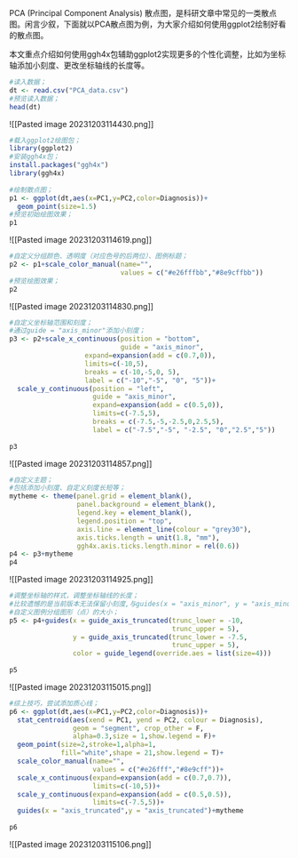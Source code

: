 PCA (Principal Component Analysis) 散点图，是科研文章中常见的一类散点图。闲言少叙，下面就以PCA散点图为例，为大家介绍如何使用ggplot2绘制好看的散点图。

本文重点介绍如何使用ggh4x包辅助ggplot2实现更多的个性化调整，比如为坐标轴添加小刻度、更改坐标轴线的长度等。

```R
#读入数据；  
dt <- read.csv("PCA_data.csv")  
#预览读入数据；  
head(dt)
```

![[Pasted image 20231203114430.png]]

```R
#载入ggplot2绘图包；  
library(ggplot2)  
#安装ggh4x包；  
install.packages("ggh4x")  
library(ggh4x)  
  
#绘制散点图；  
p1 <- ggplot(dt,aes(x=PC1,y=PC2,color=Diagnosis))+  
  geom_point(size=1.5)  
#预览初始绘图效果；  
p1
```

![[Pasted image 20231203114619.png]]

```R
#自定义分组颜色、透明度（对应色号的后两位）、图例标题；  
p2 <- p1+scale_color_manual(name="",  
                            values = c("#e26fffbb","#8e9cffbb"))  
#预览绘图效果；  
p2
```

![[Pasted image 20231203114830.png]]

```R
#自定义坐标轴范围和刻度；  
#通过guide = "axis_minor"添加小刻度；  
p3 <- p2+scale_x_continuous(position = "bottom",  
                            guide = "axis_minor",  
                   expand=expansion(add = c(0.7,0)),  
                   limits=c(-10,5),  
                   breaks = c(-10,-5,0, 5),  
                   label = c("-10","-5", "0", "5"))+  
  scale_y_continuous(position = "left",  
                     guide = "axis_minor",  
                     expand=expansion(add = c(0.5,0)),  
                     limits=c(-7.5,5),  
                     breaks = c(-7.5,-5,-2.5,0,2.5,5),  
                     label = c("-7.5","-5", "-2.5", "0","2.5","5"))  
  
p3
```

![[Pasted image 20231203114857.png]]

```R
#自定义主题；  
#包括添加小刻度、自定义刻度长短等；  
mytheme <- theme(panel.grid = element_blank(),  
                 panel.background = element_blank(),  
                 legend.key = element_blank(),  
                 legend.position = "top",  
                 axis.line = element_line(colour = "grey30"),  
                 axis.ticks.length = unit(1.8, "mm"),  
                 ggh4x.axis.ticks.length.minor = rel(0.6))  
p4 <- p3+mytheme  
p4
```

![[Pasted image 20231203114925.png]]


```R
#调整坐标轴的样式，调整坐标轴线的长度；  
#比较遗憾的是当前版本无法保留小刻度,与guides(x = "axis_minor", y = "axis_minor")冲突；  
#自定义图例分组图形（点）的大小；  
p5 <- p4+guides(x = guide_axis_truncated(trunc_lower = -10,  
                                         trunc_upper = 5),  
                y = guide_axis_truncated(trunc_lower = -7.5,  
                                         trunc_upper = 5),  
                color = guide_legend(override.aes = list(size=4)))  
  
p5
```

![[Pasted image 20231203115015.png]]

```R
#综上技巧，尝试添加质心线；  
p6 <- ggplot(dt,aes(x=PC1,y=PC2,color=Diagnosis))+  
  stat_centroid(aes(xend = PC1, yend = PC2, colour = Diagnosis),  
                geom = "segment", crop_other = F,  
                alpha=0.3,size = 1,show.legend = F)+  
  geom_point(size=2,stroke=1,alpha=1,  
             fill="white",shape = 21,show.legend = T)+  
  scale_color_manual(name="",  
                     values = c("#e26fff","#8e9cff"))+  
  scale_x_continuous(expand=expansion(add = c(0.7,0.7)),  
                     limits=c(-10,5))+  
  scale_y_continuous(expand=expansion(add = c(0.5,0.5)),  
                     limits=c(-7.5,5))+  
  guides(x = "axis_truncated",y = "axis_truncated")+mytheme  
  
p6
```
![[Pasted image 20231203115106.png]]


